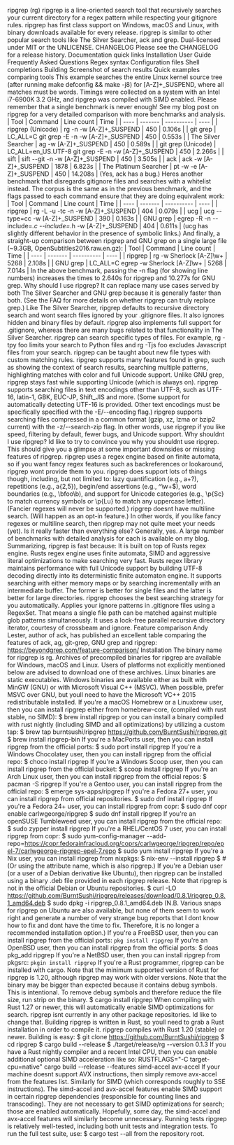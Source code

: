 ripgrep (rg) ripgrep is a line-oriented search tool that recursively searches your current directory for a regex pattern while respecting your gitignore rules. ripgrep has first class support on Windows, macOS and Linux, with binary downloads available for every release. ripgrep is similar to other popular search tools like The Silver Searcher, ack and grep. Dual-licensed under MIT or the UNLICENSE. CHANGELOG Please see the CHANGELOG for a release history. Documentation quick links Installation User Guide Frequently Asked Questions Regex syntax Configuration files Shell completions Building Screenshot of search results Quick examples comparing tools This example searches the entire Linux kernel source tree (after running make defconfig && make -j8) for [A-Z]+_SUSPEND, where all matches must be words. Timings were collected on a system with an Intel i7-6900K 3.2 GHz, and ripgrep was compiled with SIMD enabled. Please remember that a single benchmark is never enough! See my blog post on ripgrep for a very detailed comparison with more benchmarks and analysis. | Tool | Command | Line count | Time | | ---- | ------- | ---------- | ---- | | ripgrep (Unicode) | rg -n -w [A-Z]+_SUSPEND | 450 | 0.106s | | git grep | LC_ALL=C git grep -E -n -w [A-Z]+_SUSPEND | 450 | 0.553s | | The Silver Searcher | ag -w [A-Z]+_SUSPEND | 450 | 0.589s | | git grep (Unicode) | LC_ALL=en_US.UTF-8 git grep -E -n -w [A-Z]+_SUSPEND | 450 | 2.266s | | sift | sift --git -n -w [A-Z]+_SUSPEND | 450 | 3.505s | | ack | ack -w [A-Z]+_SUSPEND | 1878 | 6.823s | | The Platinum Searcher | pt -w -e [A-Z]+_SUSPEND | 450 | 14.208s | (Yes, ack has a bug.) Heres another benchmark that disregards gitignore files and searches with a whitelist instead. The corpus is the same as in the previous benchmark, and the flags passed to each command ensure that they are doing equivalent work: | Tool | Command | Line count | Time | | ---- | ------- | ---------- | ---- | | ripgrep | rg -L -u -tc -n -w [A-Z]+_SUSPEND | 404 | 0.079s | | ucg | ucg --type=cc -w [A-Z]+_SUSPEND | 390 | 0.163s | | GNU grep | egrep -R -n --include=*.c --include=*.h -w [A-Z]+_SUSPEND | 404 | 0.611s | (ucg has slightly different behavior in the presence of symbolic links.) And finally, a straight-up comparison between ripgrep and GNU grep on a single large file (~9.3GB, OpenSubtitles2016.raw.en.gz): | Tool | Command | Line count | Time | | ---- | ------- | ---------- | ---- | | ripgrep | rg -w Sherlock [A-Z]\w+ | 5268 | 2.108s | | GNU grep | LC_ALL=C egrep -w Sherlock [A-Z]\w+ | 5268 | 7.014s | In the above benchmark, passing the -n flag (for showing line numbers) increases the times to 2.640s for ripgrep and 10.277s for GNU grep. Why should I use ripgrep? It can replace many use cases served by both The Silver Searcher and GNU grep because it is generally faster than both. (See the FAQ for more details on whether ripgrep can truly replace grep.) Like The Silver Searcher, ripgrep defaults to recursive directory search and wont search files ignored by your .gitignore files. It also ignores hidden and binary files by default. ripgrep also implements full support for .gitignore, whereas there are many bugs related to that functionality in The Silver Searcher. ripgrep can search specific types of files. For example, rg -tpy foo limits your search to Python files and rg -Tjs foo excludes Javascript files from your search. ripgrep can be taught about new file types with custom matching rules. ripgrep supports many features found in grep, such as showing the context of search results, searching multiple patterns, highlighting matches with color and full Unicode support. Unlike GNU grep, ripgrep stays fast while supporting Unicode (which is always on). ripgrep supports searching files in text encodings other than UTF-8, such as UTF-16, latin-1, GBK, EUC-JP, Shift_JIS and more. (Some support for automatically detecting UTF-16 is provided. Other text encodings must be specifically specified with the -E/--encoding flag.) ripgrep supports searching files compressed in a common format (gzip, xz, lzma or bzip2 current) with the -z/--search-zip flag. In other words, use ripgrep if you like speed, filtering by default, fewer bugs, and Unicode support. Why shouldnt I use ripgrep? Id like to try to convince you why you shouldnt use ripgrep. This should give you a glimpse at some important downsides or missing features of ripgrep. ripgrep uses a regex engine based on finite automata, so if you want fancy regex features such as backreferences or lookaround, ripgrep wont provide them to you. ripgrep does support lots of things though, including, but not limited to: lazy quantification (e.g., a+?), repetitions (e.g., a{2,5}), begin/end assertions (e.g., ^\w+$), word boundaries (e.g., \bfoo\b), and support for Unicode categories (e.g., \p{Sc} to match currency symbols or \p{Lu} to match any uppercase letter). (Fancier regexes will never be supported.) ripgrep doesnt have multiline search. (Will happen as an opt-in feature.) In other words, if you like fancy regexes or multiline search, then ripgrep may not quite meet your needs (yet). Is it really faster than everything else? Generally, yes. A large number of benchmarks with detailed analysis for each is available on my blog. Summarizing, ripgrep is fast because: It is built on top of Rusts regex engine. Rusts regex engine uses finite automata, SIMD and aggressive literal optimizations to make searching very fast. Rusts regex library maintains performance with full Unicode support by building UTF-8 decoding directly into its deterministic finite automaton engine. It supports searching with either memory maps or by searching incrementally with an intermediate buffer. The former is better for single files and the latter is better for large directories. ripgrep chooses the best searching strategy for you automatically. Applies your ignore patterns in .gitignore files using a RegexSet. That means a single file path can be matched against multiple glob patterns simultaneously. It uses a lock-free parallel recursive directory iterator, courtesy of crossbeam and ignore. Feature comparison Andy Lester, author of ack, has published an excellent table comparing the features of ack, ag, git-grep, GNU grep and ripgrep: https://beyondgrep.com/feature-comparison/ Installation The binary name for ripgrep is rg. Archives of precompiled binaries for ripgrep are available for Windows, macOS and Linux. Users of platforms not explicitly mentioned below are advised to download one of these archives. Linux binaries are static executables. Windows binaries are available either as built with MinGW (GNU) or with Microsoft Visual C++ (MSVC). When possible, prefer MSVC over GNU, but youll need to have the Microsoft VC++ 2015 redistributable installed. If you're a macOS Homebrew or a Linuxbrew user, then you can install ripgrep either from homebrew-core, (compiled with rust stable, no SIMD): $ brew install ripgrep or you can install a binary compiled with rust nightly (including SIMD and all optimizations) by utilizing a custom tap: $ brew tap burntsushi/ripgrep https://github.com/BurntSushi/ripgrep.git $ brew install ripgrep-bin If you're a MacPorts user, then you can install ripgrep from the official ports: $ sudo port install ripgrep If you're a Windows Chocolatey user, then you can install ripgrep from the official repo: $ choco install ripgrep If you're a Windows Scoop user, then you can install ripgrep from the official bucket: $ scoop install ripgrep If you're an Arch Linux user, then you can install ripgrep from the official repos: $ pacman -S ripgrep If you're a Gentoo user, you can install ripgrep from the official repo: $ emerge sys-apps/ripgrep If you're a Fedora 27+ user, you can install ripgrep from official repositories. $ sudo dnf install ripgrep If you're a Fedora 24+ user, you can install ripgrep from copr: $ sudo dnf copr enable carlwgeorge/ripgrep $ sudo dnf install ripgrep If you're an openSUSE Tumbleweed user, you can install ripgrep from the official repo: $ sudo zypper install ripgrep If you're a RHEL/CentOS 7 user, you can install ripgrep from copr: $ sudo yum-config-manager --add-repo=https://copr.fedorainfracloud.org/coprs/carlwgeorge/ripgrep/repo/epel-7/carlwgeorge-ripgrep-epel-7.repo $ sudo yum install ripgrep If you're a Nix user, you can install ripgrep from nixpkgs: $ nix-env --install ripgrep $ # (Or using the attribute name, which is also ripgrep.) If you're a Debian user (or a user of a Debian derivative like Ubuntu), then ripgrep can be installed using a binary .deb file provided in each ripgrep release. Note that ripgrep is not in the official Debian or Ubuntu repositories. $ curl -LO https://github.com/BurntSushi/ripgrep/releases/download/0.8.1/ripgrep_0.8.1_amd64.deb $ sudo dpkg -i ripgrep_0.8.1_amd64.deb (N.B. Various snaps for ripgrep on Ubuntu are also available, but none of them seem to work right and generate a number of very strange bug reports that I dont know how to fix and dont have the time to fix. Therefore, it is no longer a recommended installation option.) If you're a FreeBSD user, then you can install ripgrep from the official ports: ``` pkg install ripgrep ``` If you're an OpenBSD user, then you can install ripgrep from the official ports: $ doas pkg_add ripgrep If you're a NetBSD user, then you can install ripgrep from pkgsrc: ``` pkgin install ripgrep ``` If you're a Rust programmer, ripgrep can be installed with cargo. Note that the minimum supported version of Rust for ripgrep is 1.20, although ripgrep may work with older versions. Note that the binary may be bigger than expected because it contains debug symbols. This is intentional. To remove debug symbols and therefore reduce the file size, run strip on the binary. $ cargo install ripgrep When compiling with Rust 1.27 or newer, this will automatically enable SIMD optimizations for search. ripgrep isnt currently in any other package repositories. Id like to change that. Building ripgrep is written in Rust, so youll need to grab a Rust installation in order to compile it. ripgrep compiles with Rust 1.20 (stable) or newer. Building is easy: $ git clone https://github.com/BurntSushi/ripgrep $ cd ripgrep $ cargo build --release $ ./target/release/rg --version 0.1.3 If you have a Rust nightly compiler and a recent Intel CPU, then you can enable additional optional SIMD acceleration like so: RUSTFLAGS="-C target-cpu=native" cargo build --release --features simd-accel avx-accel If your machine doesnt support AVX instructions, then simply remove avx-accel from the features list. Similarly for SIMD (which corresponds roughly to SSE instructions). The simd-accel and avx-accel features enable SIMD support in certain ripgrep dependencies (responsible for counting lines and transcoding). They are not necessary to get SIMD optimizations for search; those are enabled automatically. Hopefully, some day, the simd-accel and avx-accel features will similarly become unnecessary. Running tests ripgrep is relatively well-tested, including both unit tests and integration tests. To run the full test suite, use: $ cargo test --all from the repository root.
